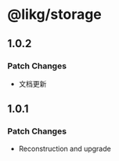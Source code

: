# @likg/storage

## 1.0.2

### Patch Changes

- 文档更新

## 1.0.1

### Patch Changes

- Reconstruction and upgrade
